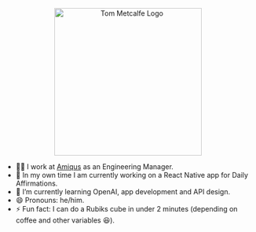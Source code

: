 <p style="margin:auto;width:100%;text-align: center">
    <a href="https://www.iamtommetcalfe.com" target="_blank" title="Tom Metcalfe Website">
        <img alt="Tom Metcalfe Logo" src="https://www.iamtommetcalfe.com/img/tom-metcalfe-logo.png"
            width="300">
    </a>
</p>

- 🧑‍💻 I work at [Amiqus](https://www.amiqus.co) as an Engineering Manager.
- 🔭 In my own time I am currently working on a React Native app for Daily Affirmations.
- 🌱 I’m currently learning OpenAI, app development and API design.
- 😄 Pronouns: he/him.
- ⚡ Fun fact: I can do a Rubiks cube in under 2 minutes (depending on coffee and other variables 😆).
